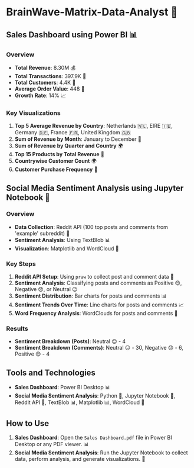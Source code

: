 # BrainWave-Matrix-Data-Analyst  🚀


## Sales Dashboard using Power BI 📊

### Overview
- **Total Revenue**: 8.30M 💰
- **Total Transactions**: 397.9K 🛒
- **Total Customers**: 4.4K 👥
- **Average Order Value**: 448 🛒
- **Growth Rate**: 14% 📈

### Key Visualizations
1. **Top 5 Average Revenue by Country**: Netherlands 🇳🇱, EIRE 🇮🇪, Germany 🇩🇪, France 🇫🇷, United Kingdom 🇬🇧
2. **Sum of Revenue by Month**: January to December 📅
3. **Sum of Revenue by Quarter and Country** 🌍
4. **Top 15 Products by Total Revenue** 🛒
5. **Countrywise Customer Count** 🌍
6. **Customer Purchase Frequency** 🛒

## Social Media Sentiment Analysis using Jupyter Notebook 📝

### Overview
- **Data Collection**: Reddit API (100 top posts and comments from 'example' subreddit) 📡
- **Sentiment Analysis**: Using TextBlob 📊
- **Visualization**: Matplotlib and WordCloud 🎨

### Key Steps
1. **Reddit API Setup**: Using `praw` to collect post and comment data 📡
2. **Sentiment Analysis**: Classifying posts and comments as Positive 😊, Negative 😞, or Neutral 😐
3. **Sentiment Distribution**: Bar charts for posts and comments 📊
4. **Sentiment Trends Over Time**: Line charts for posts and comments 📈
5. **Word Frequency Analysis**: WordClouds for posts and comments 🌟

### Results
- **Sentiment Breakdown (Posts)**: Neutral 😐 - 4
- **Sentiment Breakdown (Comments)**: Neutral 😐 - 30, Negative 😞 - 6, Positive 😊 - 4

## Tools and Technologies
- **Sales Dashboard**: Power BI Desktop 📊
- **Social Media Sentiment Analysis**: Python 🐍, Jupyter Notebook 📝, Reddit API 📡, TextBlob 📊, Matplotlib 📊, WordCloud 🎨

## How to Use
1. **Sales Dashboard**: Open the `Sales Dashboard.pdf` file in Power BI Desktop or any PDF viewer. 📊
2. **Social Media Sentiment Analysis**: Run the Jupyter Notebook to collect data, perform analysis, and generate visualizations. 📝
